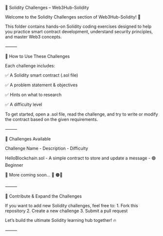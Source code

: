📌 Solidity Challenges – Web3Hub-Solidity

Welcome to the Solidity Challenges section of Web3Hub-Solidity! 🚀

This folder contains hands-on Solidity coding exercises designed to help you practice smart contract development, understand security principles, and master Web3 concepts.

⸻

📖 How to Use These Challenges

Each challenge includes:

✅ A Solidity smart contract (.sol file)

✅ A problem statement & objectives

✅ Hints on what to research

✅ A difficulty level

To get started, open a .sol file, read the challenge, and try to write or modify the contract based on the given requirements.

⸻

📂 Challenges Available

Challenge Name - Description - Difficulty

HelloBlockchain.sol - A simple contract to store and update a message	- 🟢 Beginner

🥳 More coming soon…	🚀	🟠🔴



⸻

📢 Contribute & Expand the Challenges

If you want to add new Solidity challenges, feel free to:
	1.	Fork this repository
	2.	Create a new challenge
	3.	Submit a pull request

Let’s build the ultimate Solidity learning hub together! 🔥

⸻



